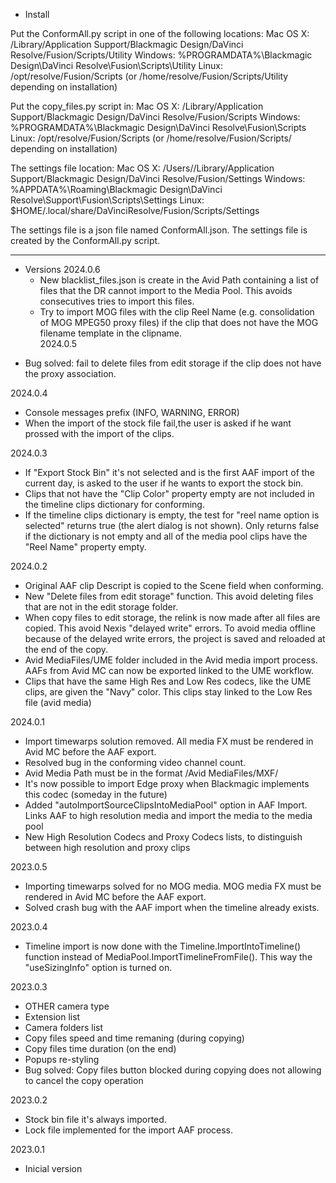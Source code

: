 * Install

Put the ConformAll.py script in one of the following locations:
    Mac OS X:
      /Library/Application Support/Blackmagic Design/DaVinci Resolve/Fusion/Scripts/Utility
    Windows:
     %PROGRAMDATA%\Blackmagic Design\DaVinci Resolve\Fusion\Scripts\Utility
    Linux:
      /opt/resolve/Fusion/Scripts  (or /home/resolve/Fusion/Scripts/Utility depending on installation)
    
Put the copy_files.py script in:
    Mac OS X:
        /Library/Application Support/Blackmagic Design/DaVinci Resolve/Fusion/Scripts
    Windows:
        %PROGRAMDATA%\Blackmagic Design\DaVinci Resolve\Fusion\Scripts
    Linux:
        /opt/resolve/Fusion/Scripts  (or /home/resolve/Fusion/Scripts/ depending on installation)

The settings file location:
    Mac OS X:
        /Users/<USER>/Library/Application Support/Blackmagic Design/DaVinci Resolve/Fusion/Settings
    Windows:
        %APPDATA%\Roaming\Blackmagic Design\DaVinci Resolve\Support\Fusion\Scripts\Settings
    Linux:
        $HOME/.local/share/DaVinciResolve/Fusion/Scripts/Settings
  
The settings file is a json file named ConformAll.json.
The settings file is created by the ConformAll.py script.

------------------------------------------------------------------------------------------------------
* Versions
2024.0.6
  - New blacklist_files.json is create in the Avid Path containing a list of files that the DR cannot import to the Media Pool. This avoids consecutives tries to import this files.
  - Try to import MOG files with the clip Reel Name (e.g. consolidation of MOG MPEG50 proxy files) if the clip that does not have the MOG filename template in the clipname.    
2024.0.5
- Bug solved: fail to delete files from edit storage if the clip does not have the proxy association.

2024.0.4
- Console messages prefix (INFO, WARNING, ERROR)
- When the import of the stock file fail,the user is asked if he want prossed with the import of the clips.

2024.0.3
- If "Export Stock Bin" it's not selected and is the first AAF import of the current day, is asked to the user if he wants to export the stock bin.
- Clips that not have the "Clip Color" property empty are not included in the timeline clips dictionary for conforming.
- If the timeline clips dictionary is empty, the test for "reel name option is selected" returns true (the alert dialog is not shown). Only returns false if the dictionary is not empty and
  all of the media pool clips have the "Reel Name" property empty.

2024.0.2
- Original AAF clip Descript is copied to the Scene field when conforming.
- New "Delete files from edit storage" function. This avoid deleting files that are not in the edit storage folder.
- When copy files to edit storage, the relink is now made after all files are copied. This avoid Nexis "delayed write" errors.
  To avoid media offline because of the delayed write errors, the project is saved and reloaded at the end of the copy.
- Avid MediaFiles/UME folder included in the Avid media import process. AAFs from Avid MC can now be exported linked to the UME workflow.
- Clips that have the same High Res and Low Res codecs, like the UME clips, are given the "Navy" color. This clips stay linked to the Low Res file (avid media)

2024.0.1
- Import timewarps solution removed. All media FX must be rendered in Avid MC before the AAF export.
- Resolved bug in the conforming video channel count.
- Avid Media Path must be in the format <Volume>/Avid MediaFiles/MXF/
- It's now possible to import Edge proxy when Blackmagic implements this codec (someday in the future)
- Added "autoImportSourceClipsIntoMediaPool" option in AAF Import. Links AAF to high resolution media and import the media to the media pool
- New High Resolution Codecs and Proxy Codecs lists, to distinguish between high resolution and proxy clips

2023.0.5
- Importing timewarps solved for no MOG media. MOG media FX must be rendered in Avid MC before the AAF export.
- Solved crash bug with the AAF import when the timeline already exists.

2023.0.4
- Timeline import is now done with the Timeline.ImportIntoTimeline() function instead of MediaPool.ImportTimelineFromFile().
  This way the "useSizingInfo" option is turned on.
  
2023.0.3
- OTHER camera type
- Extension list
- Camera folders list
- Copy files speed and time remaning (during copying)
- Copy files time duration (on the end)
- Popups re-styling
- Bug solved: Copy files button blocked during copying does not allowing to cancel the copy operation

2023.0.2
- Stock bin file it's always imported.
- Lock file implemented for the import AAF process.

2023.0.1
- Inicial version